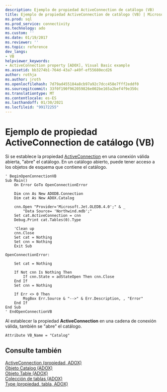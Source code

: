 ```yaml
---
description: Ejemplo de propiedad ActiveConnection de catálogo (VB)
title: Ejemplo de propiedad ActiveConnection de catálogo (VB) | Microsoft Docs
ms.prod: sql
ms.prod_service: connectivity
ms.technology: ado
ms.custom: ''
ms.date: 01/19/2017
ms.reviewer: ''
ms.topic: reference
dev_langs:
- VB
helpviewer_keywords:
- ActiveConnection property [ADOX], Visual Basic example
ms.assetid: bb3274b1-764d-43a7-a49f-ef55680ecd26
author: rothja
ms.author: jroth
ms.openlocfilehash: 7d79ad455184a8cb97a92c7dcc458e7fff2eddf0
ms.sourcegitcommit: 33f0f190f962059826e002be165a2bef4f9e350c
ms.translationtype: MT
ms.contentlocale: es-ES
ms.lasthandoff: 01/30/2021
ms.locfileid: "99172255"
---
```

# <a name="catalog-activeconnection-property-example-vb"></a>Ejemplo de propiedad ActiveConnection de catálogo (VB)
Si se establece la propiedad [ActiveConnection](./activeconnection-property-adox.md) en una conexión válida abierta, "abre" el catálogo. En un catálogo abierto, puede tener acceso a los objetos de esquema que contiene el catálogo.  
  
```  
' BeginOpenConnectionVB  
Sub Main()  
    On Error GoTo OpenConnectionError  
  
    Dim cnn As New ADODB.Connection  
    Dim cat As New ADOX.Catalog  
  
    cnn.Open "Provider='Microsoft.Jet.OLEDB.4.0';" & _  
        "Data Source= 'Northwind.mdb';"  
    Set cat.ActiveConnection = cnn  
    Debug.Print cat.Tables(0).Type  
  
    'Clean up  
    cnn.Close  
    Set cat = Nothing  
    Set cnn = Nothing  
    Exit Sub  
  
OpenConnectionError:  
  
    Set cat = Nothing  
  
    If Not cnn Is Nothing Then  
        If cnn.State = adStateOpen Then cnn.Close  
    End If  
    Set cnn = Nothing  
  
    If Err <> 0 Then  
        MsgBox Err.Source & "-->" & Err.Description, , "Error"  
    End If  
End Sub  
' EndOpenConnectionVB  
```  
  
 Al establecer la propiedad **ActiveConnection** en una cadena de conexión válida, también se "abre" el catálogo.  
  
```  
Attribute VB_Name = "Catalog"  
```  
  
## <a name="see-also"></a>Consulte también  
 [ActiveConnection (propiedad, ADOX)](./activeconnection-property-adox.md)   
 [Objeto Catalog (ADOX)](./catalog-object-adox.md)   
 [Objeto Table (ADOX)](./table-object-adox.md)   
 [Colección de tablas (ADOX)](./tables-collection-adox.md)   
 [Type (propiedad, tabla, ADOX)](./type-property-table-adox.md)
